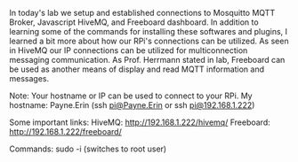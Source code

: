 In today's lab we setup and established connections to Mosquitto MQTT Broker,
Javascript HiveMQ, and Freeboard dashboard. In addition to learning some of the
commands for installing these softwares and plugins, I learned a bit more about
how our RPi's connections can be utilized. As seen in HiveMQ our IP connections
can be utilized for multiconnection messaging communication. As Prof. Herrmann
stated in lab, Freeboard can be used as another means of display and read MQTT
information and messages.

Note: Your hostname or IP can be used to connect to your RPi.
    My hostname: Payne.Erin (ssh pi@Payne.Erin or ssh pi@192.168.1.222)

Some important links:
    HiveMQ: http://192.168.1.222/hivemq/
    Freeboard: http://192.168.1.222/freeboard/

Commands:
    sudo -i (switches to root user)